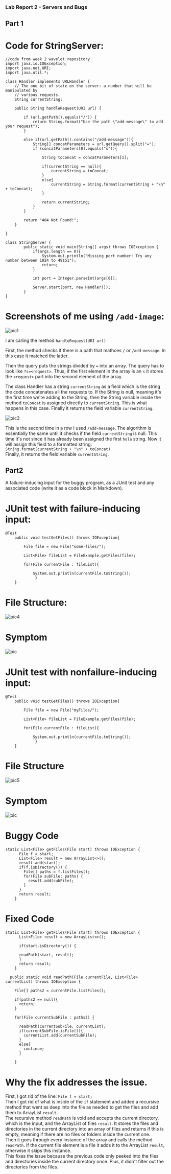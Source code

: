 
### Lab Report 2 - Servers and Bugs

## **Part 1**

# Code for StringServer:

```
//code from week 2 wavelet repository
import java.io.IOException;
import java.net.URI;
import java.util.*;

class Handler implements URLHandler {
    // The one bit of state on the server: a number that will be manipulated by
    // various requests.
    String currentString;

    public String handleRequest(URI url) {

        if (url.getPath().equals("/")) {
            return String.format("Use the path \"add-message\" to add your request");
        }

        else if(url.getPath().contains("/add-message")){
            String[] concatParameters = url.getQuery().split("=");
            if (concatParameters[0].equals("s")){

                String toConcat = concatParameters[1];

                if(currentString == null){
                    currentString = toConcat;
                }
                else{
                    currentString = String.format(currentString + "\n" + toConcat);
                }

                return currentString;
            } 
        }

        return "404 Not Found!";
    }
        
} 

class StringServer {
        public static void main(String[] args) throws IOException {
            if(args.length == 0){
                System.out.println("Missing port number! Try any number between 1024 to 49151");
                return;
            }

            int port = Integer.parseInt(args[0]);

            Server.start(port, new Handler());
        }
}
```

# Screenshots of me using `/add-image`:

![pic1](lab3-pic2.png)


I am calling the method `handleRequest(URI url)`

First, the method checks if there is a path that mathces `/` or `/add-message`. In this case it matched the latter.

Then the query puts the strings divided by `=` into an array. The query has to look like `?s=<request>`. Thus, if the first element in the array is an `s` it stores the `<request>` part into the second element of the array.

The class Handler has a string `currentString` as a field which is the string the code concatenates all the requests to. If the String is null, meaning it's the first time we're adding to the String, then the String variable inside the method `toConcat` is assigned directly to `currentString`. This is what happens in this case. Finally it returns the field variable `currentString`.  

![pic3](lab3-pic3.png)

This is the second time in a row I used `/add-message`. The algorithm is essentially the same until it checks if the field `currentString` is null. This time it's not since it has already been assigned the first `hola` string. Now it will assign this field to a formatted string:  
`String.format(currentString + "\n" + toConcat)`  
Finally, it returns the field variable `currentString`. 

## **Part2**

A failure-inducing input for the buggy program, as a JUnit test and any associated code (write it as a code block in Markdown).

# JUnit test with failure-inducing input:
```
@Test
    public void testGetFiles() throws IOException{

        File file = new File("some-files/");

        List<File> fileList = FileExample.getFiles(file);

        for(File currentFile : fileList){

            System.out.println(currentFile.toString());   
             }
    }
```

# File Structure:

![pic4](lab3-pic4.png)

# Symptom

![pic](lab3-pic9.png)




# JUnit test with nonfailure-inducing input:
```
@Test
    public void testGetFiles() throws IOException{

        File file = new File("myFiles/");
        
        List<File> fileList = FileExample.getFiles(file);

        for(File currentFile : fileList){

            System.out.println(currentFile.toString());   
             }
    }
```   
# File Structure
![pic5](lab3-pic8.png)

# Symptom
![pic](lab3-pic7.png)  

# Buggy Code
```
static List<File> getFiles(File start) throws IOException {
	  File f = start;
	  List<File> result = new ArrayList<>();
	  result.add(start);
	  if(f.isDirectory()) {
	    File[] paths = f.listFiles();
	    for(File subFile: paths) {
	      result.add(subFile);
	    }
	  }
	  return result;
	}
```

# Fixed Code

```
static List<File> getFiles(File start) throws IOException {
	  List<File> result = new ArrayList<>();
    
	  if(start.isDirectory()) {
	    
      readPath(start, result);
	  }
	  return result;
	}

  public static void readPath(File currentFile, List<File> currentList) throws IOException {

    File[] paths2 = currentFile.listFiles();

    if(paths2 == null){
      return;
    }

    for(File currentSubFile : paths2) {

      readPath(currentSubFile, currentList);
      if(currentSubFile.isFile()){
        currentList.add(currentSubFile);
      }
      else{
        continue;
      }

    }
```
# Why the fix addresses the issue.

First, I got rid of the line: `File f = start;` <br> Then I got rid of what is inside of the `if` statement and added a recursive method that went as deep into the file as needed to get the files and add them to ArrayList `result`.<br> The recursive method `readPath` is void and accepts the current directory, which is the input, and the ArrayList of files `result`.  It stores the files and directories in the current directory into an array of files and returns if this is empty, meaning if there are no files or folders inside the current one.<br>Then it goes through every instance of the array and calls the method `readPath`. If the current file element is a file it adds it to the ArrayList `result`, otherwise it skips this instance.<br>
This fixes the issue because the previous code only peeked into the files and directories inside the current directory once. Plus, it didn't filter out the directories from the files.
